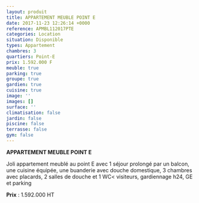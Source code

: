 ```yaml
---
layout: produit
title: APPARTEMENT MEUBLE POINT E
date: 2017-11-23 12:26:14 +0000
reference: APMBL112017PTE
categories: Location
situation: Disponible
types: Appartement
chambres: 3
quartiers: Point-E
prix: 1.592.000 F
meuble: true
parking: true
groupe: true
gardien: true
cuisine: true
image: ''
images: []
surface: ''
climatisation: false
jardin: false
piscine: false
terrasse: false
gym: false
---
```

**APPARTEMENT MEUBLE POINT E**

Joli appartement meublé au point E avec 1 séjour prolongé par un balcon, une cuisine équipée, une buanderie avec douche domestique, 3 chambres avec placards, 2 salles de douche et 1 WC< visiteurs, gardiennage h24, GE et parking

**Prix** : 1.592.000 HT